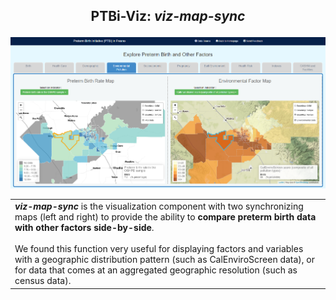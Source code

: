 <h2 align="center">
 <p>PTBi-Viz: <i>viz-map-sync</i></p>
</h2>

<p align="center">
  <a href="">
    <img alt="PTBi-Viz" title="PTBi-Viz" src="../img/PTBi-Viz-hp.PNG" width="550">
  </a>
</p>


<table>
<tr>
<td> 
 <b><i>viz-map-sync</i></b> is the visualization component with two synchronizing maps (left and right) to provide the ability to <b>compare preterm birth data with other factors side-by-side</b>. 
<br>
<br>
We found this function very useful for displaying factors and variables with a geographic distribution pattern (such as CalEnviroScreen data), or for data that comes at an aggregated geographic resolution (such as census data).
</td>
</tr>
</table>

